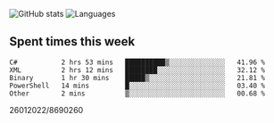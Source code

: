 ![GitHub stats](https://github-readme-stats.vercel.app/api?username=emipa606&theme=github_dark&show_icons=true) 
![Languages](https://github-readme-stats.vercel.app/api/top-langs/?username=emipa606&theme=github_dark&layout=compact)

## Spent times this week
<!--START_SECTION:waka-->

```text
C#           2 hrs 53 mins   ██████████▒░░░░░░░░░░░░░░   41.96 %
XML          2 hrs 12 mins   ████████░░░░░░░░░░░░░░░░░   32.12 %
Binary       1 hr 30 mins    █████▒░░░░░░░░░░░░░░░░░░░   21.81 %
PowerShell   14 mins         █░░░░░░░░░░░░░░░░░░░░░░░░   03.40 %
Other        2 mins          ▒░░░░░░░░░░░░░░░░░░░░░░░░   00.68 %
```

<!--END_SECTION:waka-->


26012022/8690260
